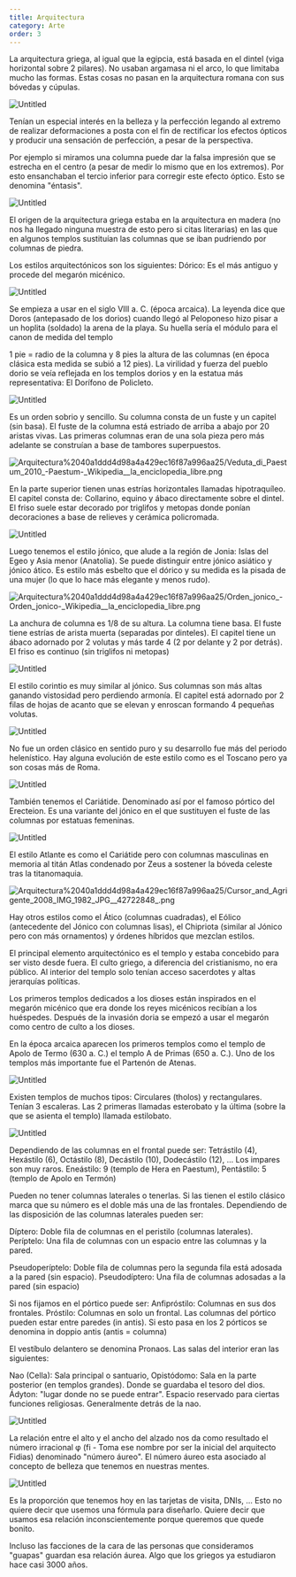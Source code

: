 ```yaml
---
title: Arquitectura
category: Arte
order: 3
---
```


La arquitectura griega, al igual que la egipcia, está basada en el dintel (viga horizontal sobre 2 pilares). No usaban argamasa ni el arco, lo que limitaba mucho las formas. Estas cosas no pasan en la arquitectura romana con sus bóvedas y cúpulas.

![Untitled]({{site.baseurl}}/images/Arquitectura%2040a1ddd4d98a4a429ec16f87a996aa25/templos_griegos__paestum__columnas__antiguedad__arquitectura__historia__restos__patrimonio__dintel__templo__metopo___Pikist.png)

Tenían un especial interés en la belleza y la perfección legando al extremo de realizar deformaciones a posta con el fin de rectificar los efectos ópticos y producir una sensación de perfección, a pesar de la perspectiva.

Por ejemplo si miramos una columna puede dar la falsa impresión que se estrecha en el centro (a pesar de medir lo mismo que en los extremos). Por esto ensanchaban el tercio inferior para corregir este efecto óptico. Esto se denomina "éntasis".

![Untitled]({{site.baseurl}}/images/Arquitectura%2040a1ddd4d98a4a429ec16f87a996aa25/Cursor_and_PaestumBasilika_-_Entasis_-_Wikipedia__la_enciclopedia_libre.png)

El origen de la arquitectura griega estaba en la arquitectura en madera (no nos ha llegado ninguna muestra de esto pero si citas literarias) en las que en algunos templos sustituían las columnas que se iban pudriendo por columnas de piedra.

Los estilos arquitectónicos son los siguientes: Dórico: Es el más antiguo y procede del megarón micénico. 

![Untitled]({{site.baseurl}}/images/Arquitectura%2040a1ddd4d98a4a429ec16f87a996aa25/Orden_dorico_-_Orden_dorico_-_Wikipedia__la_enciclopedia_libre.png)

Se empieza a usar en el siglo VIII a. C. (época arcaica). La leyenda dice que Doros (antepasado de los dorios) cuando llegó al Peloponeso hizo pisar a un hoplita (soldado) la arena de la playa. Su huella sería el módulo para el canon de medida del templo

1 pie = radio de la columna y 8 pies la altura de las columnas (en época clásica esta medida se subió a 12 pies). La virilidad y fuerza del pueblo dorio se veía reflejada en los templos dorios y en la estatua más representativa: El Dorífono de Policleto.

![Untitled]({{site.baseurl}}/images/Arquitectura%2040a1ddd4d98a4a429ec16f87a996aa25/Doryphoros_MAN_Napoli_Inv6011-2_-_Doriforo_-_Wikipedia__la_enciclopedia_libre.png)

Es un orden sobrio y sencillo. Su columna consta de un fuste y un capitel (sin basa). El fuste de la columna está estriado de arriba a abajo por 20 aristas vivas. Las primeras columnas eran de una sola pieza pero más adelante se construían a base de tambores superpuestos.

![Arquitectura%2040a1ddd4d98a4a429ec16f87a996aa25/Veduta_di_Paestum_2010_-_Paestum_-_Wikipedia__la_enciclopedia_libre.png](Arquitectura%2040a1ddd4d98a4a429ec16f87a996aa25/Veduta_di_Paestum_2010_-_Paestum_-_Wikipedia__la_enciclopedia_libre.png)

En la parte superior tienen unas estrías horizontales llamadas hipotraquíleo. El capitel consta de: Collarino, equino y ábaco directamente sobre el dintel. El friso suele estar decorado por triglifos y metopas donde ponían decoraciones a base de relieves y cerámica policromada.

![Untitled]({{site.baseurl}}/images/Arquitectura%2040a1ddd4d98a4a429ec16f87a996aa25/ParthenonFrise1_-_Triglifo_-_Wikipedia__la_enciclopedia_libre.png)

Luego tenemos el estilo jónico, que alude a la región de Jonia: Islas del Egeo y Asia menor (Anatolia). Se puede distinguir entre jónico asiático y jónico ático. Es estilo más esbelto que el dórico y su medida es la pisada de una mujer (lo que lo hace más elegante y menos rudo).

![Arquitectura%2040a1ddd4d98a4a429ec16f87a996aa25/Orden_jonico_-_Orden_jonico_-_Wikipedia__la_enciclopedia_libre.png](Arquitectura%2040a1ddd4d98a4a429ec16f87a996aa25/Orden_jonico_-_Orden_jonico_-_Wikipedia__la_enciclopedia_libre.png)

La anchura de columna es 1/8 de su altura. La columna tiene basa. El fuste tiene estrías de arista muerta (separadas por dinteles). El capitel tiene un ábaco adornado por 2 volutas y más tarde 4 (2 por delante y 2 por detrás). El friso es continuo (sin triglifos ni metopas)

![Untitled]({{site.baseurl}}/images/Arquitectura%2040a1ddd4d98a4a429ec16f87a996aa25/Temple_of_athena_nike_2010_-_Templo_de_Atenea_Nike_-_Wikipedia__la_enciclopedia_libre.png)

El estilo corintio es muy similar al jónico. Sus columnas son más altas ganando vistosidad pero perdiendo armonía. El capitel está adornado por 2 filas de hojas de acanto que se elevan y enroscan formando 4 pequeñas volutas.

![Untitled]({{site.baseurl}}/images/Arquitectura%2040a1ddd4d98a4a429ec16f87a996aa25/Orden_corintio_-_Orden_corintio_-_Wikipedia__la_enciclopedia_libre.png)

No fue un orden clásico en sentido puro y su desarrollo fue más del periodo helenístico. Hay alguna evolución de este estilo como es el Toscano pero ya son cosas más de Roma.

![Untitled]({{site.baseurl}}/images/Arquitectura%2040a1ddd4d98a4a429ec16f87a996aa25/File_Attica_06-13_Athens_25_Olympian_Zeus_Temple_jpg_-_Wikimedia_Commons.png)

También tenemos el Cariátide. Denominado así por el famoso pórtico del Erecteion. Es una variante del jónico en el que sustituyen el fuste de las columnas por estatuas femeninas.

![Untitled]({{site.baseurl}}/images/Arquitectura%2040a1ddd4d98a4a429ec16f87a996aa25/_4972_-_Erecteon_-_Wikipedia__la_enciclopedia_libre.png)

El estilo Atlante es como el Cariátide pero con columnas masculinas en memoria al titán Atlas condenado por Zeus a sostener la bóveda celeste tras la titanomaquia. 

![Arquitectura%2040a1ddd4d98a4a429ec16f87a996aa25/Cursor_and_Agrigente_2008_IMG_1982_JPG__42722848_.png](Arquitectura%2040a1ddd4d98a4a429ec16f87a996aa25/Cursor_and_Agrigente_2008_IMG_1982_JPG__42722848_.png)

Hay otros estilos como el Ático (columnas cuadradas), el Eólico (antecedente del Jónico con columnas lisas), el Chipriota (similar al Jónico pero con más ornamentos) y órdenes híbridos que mezclan estilos.

El principal elemento arquitectónico es el templo y estaba concebido para ser visto desde fuera. El culto griego, a diferencia del cristianismo, no era público. Al interior del templo solo tenían acceso sacerdotes y altas jerarquías políticas.

Los primeros templos dedicados a los dioses están inspirados en el megarón micénico que era donde los reyes micénicos recibían a los huéspedes. Después de la invasión doria se empezó a usar el megarón como centro de culto a los dioses.

En la época arcaica aparecen los primeros templos como el templo de Apolo de Termo (630 a. C.) el templo A de Primas (650 a. C.). Uno de los templos más importante fue el Partenón de Atenas.

![Untitled]({{site.baseurl}}/images/Arquitectura%2040a1ddd4d98a4a429ec16f87a996aa25/ThermoAitolias_-_Templo_de_Apolo__Termo__-_Wikipedia__la_enciclopedia_libre.png)

Existen templos de muchos tipos: Circulares (tholos) y rectangulares. Tenían 3 escaleras. Las 2 primeras llamadas esterobato y la última (sobre la que se asienta el templo) llamada estilobato.

![Untitled]({{site.baseurl}}/images/Arquitectura%2040a1ddd4d98a4a429ec16f87a996aa25/Delphi_tholos_cazzul_-_Tholos_de_Delfos_-_Wikipedia__la_enciclopedia_libre.png)

Dependiendo de las columnas en el frontal puede ser: Tetrástilo (4), Hexástilo (6), Octástilo (8), Decástilo (10), Dodecástilo (12), ... Los impares son muy raros. Eneástilo: 9 (templo de Hera en Paestum), Pentástilo: 5 (templo de Apolo en Termón)

Pueden no tener columnas laterales o tenerlas. Si las tienen el estilo clásico marca que su número es el doble más una de las frontales. Dependiendo de las disposición de las columnas laterales pueden ser: 

Díptero: Doble fila de columnas en el peristilo (columnas laterales). Períptelo: Una fila de columnas con un espacio entre las columnas y la pared. 

Pseudoperíptelo: Doble fila de columnas pero la segunda fila está adosada a la pared (sin espacio). Pseudodíptero: Una fila de columnas adosadas a la pared (sin espacio)

Si nos fijamos en el pórtico puede ser: Anfipróstilo: Columnas en sus dos frontales. Próstilo: Columnas en solo un frontal. Las columnas del pórtico pueden estar entre paredes (in antis). Si esto pasa en los 2 pórticos se denomina in doppio antis (antis = columna)

El vestíbulo delantero se denomina Pronaos. Las salas del interior eran las siguientes: 

Nao (Cella): Sala principal o santuario, Opistódomo: Sala en la parte posterior (en templos grandes). Donde se guardaba el tesoro del dios. Ádyton: "lugar donde no se puede entrar". Espacio reservado para ciertas funciones religiosas. Generalmente detrás de la nao.

![Untitled]({{site.baseurl}}/images/Arquitectura%2040a1ddd4d98a4a429ec16f87a996aa25/Cursor_and_Templos.png)

La relación entre el alto y el ancho del alzado nos da como resultado el número irracional φ (fi - Toma ese nombre por ser la inicial del arquitecto Fidias) denominado "número áureo". El número áureo esta asociado al concepto de belleza que tenemos en nuestras mentes.

![Untitled]({{site.baseurl}}/images/Arquitectura%2040a1ddd4d98a4a429ec16f87a996aa25/Gonzalo_Ayuso__Sabias_que__Numero_aureo.png)

Es la proporción que tenemos hoy en las tarjetas de visita, DNIs, ... Esto no quiere decir que usemos una fórmula para diseñarlo. Quiere decir que usamos esa relación inconscientemente porque queremos que quede bonito.

Incluso las facciones de la cara de las personas que consideramos "guapas" guardan esa relación áurea. Algo que los griegos ya estudiaron hace casi 3000 años.

